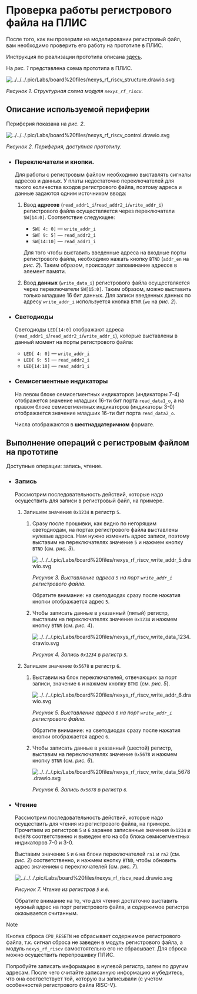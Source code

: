# Проверка работы регистрового файла на ПЛИС

После того, как вы проверили на моделировании регистровый файл, вам необходимо проверить его работу на прототипе в ПЛИС.

Инструкция по реализации прототипа описана [здесь](../../../Vivado%20Basics/07.%20Program%20and%20debug.md).

На _рис. 1_ представлена схема прототипа в ПЛИС.

![../../../.pic/Labs/board%20files/nexys_rf_riscv_structure.drawio.svg](../../../.pic/Labs/board%20files/nexys_rf_riscv_structure.drawio.svg)

_Рисунок 1. Структурная схема модуля `nexys_rf_riscv`._

## Описание используемой периферии

Периферия показана на _рис. 2_.

![../../../.pic/Labs/board%20files/nexys_rf_riscv_control.drawio.svg](../../../.pic/Labs/board%20files/nexys_rf_riscv_control.drawio.svg)

_Рисунок 2. Периферия, доступная прототипу._

-   ### Переключатели и кнопки.

    Для работы с регистровым файлом необходимо выставлять сигналы адресов и данных.
    У платы недостаточно переключателей для такого количества входов регистрового файла, поэтому адреса и данные задаются одним источником ввода:

    1.  Ввод **адресов** (`read_addr1_i`/`read_addr2_i`/`write_addr_i`) регистрового файла осуществляется через переключатели `SW[14:0]`. Соответствие следующее:

        -   `SW[ 4: 0]` — `write_addr_i`
        -   `SW[ 9: 5]` — `read_addr2_i`
        -   `SW[14:10]` — `read_addr1_i`

        Для того чтобы выставить введенные адреса на входные порты регистрового файла, необходимо нажать кнопку `BTND` (`addr_en` на _рис. 2_). Таким образом, происходит запоминание адресов в элемент памяти.
    1.  Ввод **данных** (`write_data_i`) регистрового файла осуществляется через переключатели `SW[15:0]`. Таким образом, можно выставить только младшие 16 бит данных. Для записи введенных данных по адресу `write_addr_i` используется кнопка `BTNR` (`we` на _рис. 2_).
-   ### Светодиоды

    Светодиоды `LED[14:0]` отображают адреса (`read_addr1_i`/`read_addr2_i`/`write_addr_i`), которые выставлены в данный момент на порты регистрового файла:

    -   `LED[ 4: 0]` — `write_addr_i`
    -   `LED[ 9: 5]` — `read_addr2_i`
    -   `LED[14:10]` — `read_addr1_i`

-   ### Семисегментные индикаторы

    На левом блоке семисегментных индикаторов (индикаторы 7-4) отображется значение младших 16-ти бит порта `read_data1_o`, а на правом блоке семисегментных индикаторов (индикаторы 3-0) отображается значение младших 16-ти бит порта `read_data2_o`.

    Числа отображаются в **шестнадцатеричном** формате.

## Выполнение операций с регистровым файлом на прототипе

Доступные операции: запись, чтение.

-   ### Запись

    Рассмотрим последовательность действий, которые надо осуществить для записи в регистровый файл, на примере.

    1.  Запишем значение `0x1234` в регистр `5`.

        1.  Сразу после прошивки, как видно по негорящим светодиодам, на портах регистрового файла выставлены нулевые адреса. Нам нужно изменить адрес записи, поэтому выставим на переключателях значение `5` и нажмем кнопку `BTND` (см. _рис. 3_).

            ![../../../.pic/Labs/board%20files/nexys_rf_riscv_write_addr_5.drawio.svg](../../../.pic/Labs/board%20files/nexys_rf_riscv_write_addr_5.drawio.svg)

            _Рисунок 3. Выставление адреса `5` на порт `write_addr_i` регистрового файла._

            Обратите внимание: на светодиодах сразу после нажатия кнопки отображается адрес `5`.
        1.  Чтобы записать данные в указанный (пятый) регистр, выставим на переключателях значение `0x1234` и нажмем кнопку `BTNR` (см. _рис. 4_).

            ![../../../.pic/Labs/board%20files/nexys_rf_riscv_write_data_1234.drawio.svg](../../../.pic/Labs/board%20files/nexys_rf_riscv_write_data_1234.drawio.svg)

            _Рисунок 4. Запись `0x1234` в регистр `5`._

    1.  Запишем значение `0x5678` в регистр `6`.

        1.  Выставим на блок переключателей, отвечающих за порт записи, значение `6` и нажмем кнопку `BTND` (см. _рис. 5_).

            ![../../../.pic/Labs/board%20files/nexys_rf_riscv_write_addr_6.drawio.svg](../../../.pic/Labs/board%20files/nexys_rf_riscv_write_addr_6.drawio.svg)

            _Рисунок 5. Выставление адреса `6` на порт `write_addr_i` регистрового файла._

            Обратите внимание: на светодиодах сразу после нажатия кнопки отображается адрес `6`.
        1.  Чтобы записать данные в указанный (шестой) регистр, выставим на переключателях значение `0x5678` и нажмем кнопку `BTNR` (см. _рис. 6_).

            ![../../../.pic/Labs/board%20files/nexys_rf_riscv_write_data_5678.drawio.svg](../../../.pic/Labs/board%20files/nexys_rf_riscv_write_data_5678.drawio.svg)

            _Рисунок 6. Запись `0x5678` в регистр `6`._

-   ### Чтение

    Рассмотрим последовательность действий, которые надо осуществить для чтения из регистрового файла, на примере. Прочитаем из регистров `5` и `6` заранее записанные значения `0x1234` и `0x5678` соответственно и выведем его на оба блока семисегментных индикаторов 7-0 и 3-0.

    Выставим значение `5` и `6` на блоки переключателей `ra1` и `ra2` (см. _рис. 2_) соответственно, и нажмем кнопку `BTND`, чтобы обновить адрес значением с переключателей (см. _рис. 7_).

    ![../../../.pic/Labs/board%20files/nexys_rf_riscv_read.drawio.svg](../../../.pic/Labs/board%20files/nexys_rf_riscv_read.drawio.svg)

    _Рисунок 7. Чтение из регистров `5` и `6`._

    Обратите внимание на то, что для чтения достаточно выставить нужный адрес на порт регистрового файла, и содержимое регистра оказывается считанным.

> [!NOTE]
> Кнопка сброса `CPU_RESETN` не сбрасывает содержимое регистрового файла, т.к. сигнал сброса не заведен в модуль регистрового файла, а модуль `nexys_rf_riscv` самостоятельно его не сбрасывает. Для сброса можно осуществить перепрошивку ПЛИС.

Попробуйте записать информацию в нулевой регистр, затем по другим адресам. После чего считайте записанную информацию и убедитесь, что она соответствует той, которую вы записывали (с учетом особенностей регистрового файла RISC-V).
